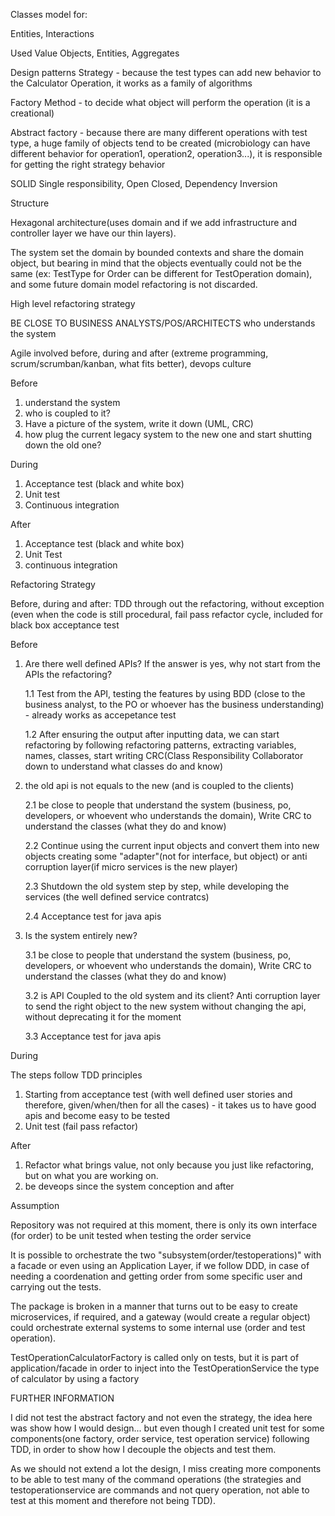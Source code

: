 Classes model for:

Entities, Interactions 

Used 
Value Objects,
Entities,
Aggregates

Design patterns
Strategy - because the test types can add new behavior to the Calculator Operation, it works as a family of algorithms

Factory Method - to decide what object will perform the operation (it is a creational)

Abstract factory - because there are many different operations with test type, a huge family of objects tend to be created (microbiology can have different behavior for operation1, operation2, operation3...), it is responsible for getting the right strategy behavior

SOLID
Single responsibility,
Open Closed,
Dependency Inversion


Structure 

Hexagonal architecture(uses domain and if we add infrastructure and controller layer we have our thin layers). 

The system set the domain by bounded contexts and share the domain object, but bearing in mind that the objects eventually could not be the same (ex: TestType for Order can be different for TestOperation domain), and some future domain model refactoring is not discarded.

High level refactoring strategy

BE CLOSE TO BUSINESS ANALYSTS/POS/ARCHITECTS who understands the system

Agile involved before, during and after (extreme programming, scrum/scrumban/kanban, what fits better), devops culture

Before 

1. understand the system
2. who is coupled to it? 
3. Have a picture of the system, write it down (UML, CRC)
4. how plug the current legacy system to the new one and start shutting down the old one?

During
1. Acceptance test (black and white box)
2. Unit test
3. Continuous integration

After
1. Acceptance test (black and white box)
2. Unit Test
3. continuous integration

Refactoring Strategy

Before, during and after: TDD through out the refactoring, without exception (even when the code
is still procedural, fail pass refactor cycle, included for black box acceptance test

Before

1. Are there well defined APIs? If the answer is yes, why not start from the APIs the refactoring?

   1.1  Test from the API, testing the features by using BDD (close to the business analyst, to the PO or whoever has the business understanding) - already works as accepetance test

   1.2 After ensuring the output after inputting data, we can start refactoring by following refactoring patterns, extracting variables, names, classes, start writing CRC(Class Responsibility Collaborator down to understand what classes do and know)

2. the old api is not equals to the new (and is coupled to the clients)

   2.1 be close to people that understand the system (business, po, developers, or whoevent who understands the domain), Write CRC to understand the classes (what they do and know)

   2.2 Continue using the current input objects and convert them into new objects creating some "adapter"(not for interface, but object) or anti corruption layer(if micro services is the new player)

   2.3 Shutdown the old system step by step, while developing the services (the well defined service contratcs)

   2.4 Acceptance test for java apis

3. Is the system entirely new?

   3.1 be close to people that understand the system (business, po, developers, or whoevent who understands the domain), Write CRC to understand the classes (what they do and know)

   3.2 is API Coupled to the old system and its client? Anti corruption layer to send the right object to the new system without changing the api, without deprecating it for the moment

   3.3 Acceptance test for java apis

During

The steps follow TDD principles

1. Starting from acceptance test (with well defined user stories and therefore, given/when/then for all the cases) - it takes us to have good apis and become easy to be tested
2. Unit test (fail pass refactor)

After
1. Refactor what brings value, not only because you just like refactoring, but on what you are working on.
2. be deveops since the system conception and after

Assumption

Repository was not required at this moment, there is only its own interface (for order) to be unit tested when testing the order service

It is possible to orchestrate the two "subsystem(order/testoperations)" with a facade or even using an Application Layer, if we follow DDD, in case of needing a coordenation and getting order from some specific user and carrying out the tests. 

The package is broken in a manner that turns out to be easy to create microservices, if required, and a gateway (would create a regular object) could orchestrate external systems to some internal use (order and test operation).

TestOperationCalculatorFactory is called only on tests, but it is part of application/facade in order to inject into the TestOperationService the type of calculator by using a factory


FURTHER INFORMATION

I did not test the abstract factory and not even the strategy, the idea here was show how I would
design... but even though I created unit test for some components(one factory, order service, test operation service) following TDD, in order to show how I decouple the objects and test them.

As we should not extend a lot the design, I miss creating more components to be able to test many
of the command operations (the strategies and testoperationservice are commands and not query operation, not able to test at this moment and therefore not being TDD).




